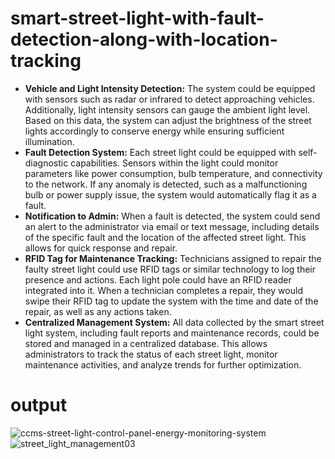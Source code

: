 # smart-street-light-with-fault-detection-along-with-location-tracking
<ul>
<li><b>Vehicle and Light Intensity Detection:</b> The system could be equipped with sensors such as radar or infrared to detect approaching vehicles. Additionally, light intensity sensors can gauge the ambient light level. Based on this data, the system can adjust the brightness of the street lights accordingly to conserve energy while ensuring sufficient illumination.</li>
<li><b>Fault Detection System:</b> Each street light could be equipped with self-diagnostic capabilities. Sensors within the light could monitor parameters like power consumption, bulb temperature, and connectivity to the network. If any anomaly is detected, such as a malfunctioning bulb or power supply issue, the system would automatically flag it as a fault.</li>
<li><b>Notification to Admin:</b> When a fault is detected, the system could send an alert to the administrator via email or text message, including details of the specific fault and the location of the affected street light. This allows for quick response and repair.</li>
<li><b>RFID Tag for Maintenance Tracking:</b> Technicians assigned to repair the faulty street light could use RFID tags or similar technology to log their presence and actions. Each light pole could have an RFID reader integrated into it. When a technician completes a repair, they would swipe their RFID tag to update the system with the time and date of the repair, as well as any actions taken.</li>
<li><b>Centralized Management System:</b> All data collected by the smart street light system, including fault reports and maintenance records, could be stored and managed in a centralized database. This allows administrators to track the status of each street light, monitor maintenance activities, and analyze trends for further optimization.</li>
</ul>

# output 

![ccms-street-light-control-panel-energy-monitoring-system](https://github.com/attadasandeep2005/-smart-street-light-with-fault-detection-along-with-location-tracking/assets/145467099/01f506f5-c0e4-4301-ab26-f9749cb854f8)
![street_light_management03](https://github.com/attadasandeep2005/-smart-street-light-with-fault-detection-along-with-location-tracking/assets/145467099/6e48a05f-328e-4835-a622-0dd0517b9bf3)

